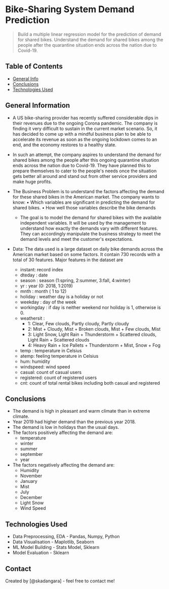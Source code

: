 # Bike-Sharing System Demand Prediction
> Build a multiple linear regression model for the prediction of demand for shared bikes. Understand the demand for shared bikes among the people after the quarantine situation ends across the nation due to Covid-19.

## Table of Contents
* [General Info](#general-information)
* [Conclusions](#conclusions)
* [Technologies Used](#technologies-used)

<!-- You can include any other section that is pertinent to your problem -->

## General Information
- A US bike-sharing provider has recently suffered considerable dips in their revenues due to the ongoing Corona pandemic. The company is finding it very difficult to sustain in the current market scenario. So, it has decided to come up with a mindful business plan to be able to accelerate its revenue as soon as the ongoing lockdown comes to an end, and the economy restores to a healthy state. 
- In such an attempt, the company aspires to understand the demand for shared bikes among the people after this ongoing quarantine situation ends across the nation due to Covid-19. They have planned this to prepare themselves to cater to the people's needs once the situation gets better all around and stand out from other service providers and make huge profits.
- The Business Problem is to understand the factors affecting the demand for these shared bikes in the American market. The company wants to know:
    •	Which variables are significant in predicting the demand for shared bikes.
    •	How well those variables describe the bike demands

    - The goal is to model the demand for shared bikes with the available independent variables. It will be used by the management to understand how exactly the demands vary with different features. They can accordingly manipulate the business strategy to meet the demand levels and meet the customer's expectations. 

- Data: The data used is a large dataset on daily bike demands across the American market based on some factors. It contain 730 records with a total of 30 features.
    Major features in the dataset are
    - instant: record index
	- dteday : date
	- season : season (1:spring, 2:summer, 3:fall, 4:winter)
	- yr : year (0: 2018, 1:2019)
	- mnth : month ( 1 to 12)
	- holiday : weather day is a holiday or not 
	- weekday : day of the week
	- workingday : if day is neither weekend nor holiday is 1, otherwise is 0.
	+ weathersit : 
		- 1: Clear, Few clouds, Partly cloudy, Partly cloudy
		- 2: Mist + Cloudy, Mist + Broken clouds, Mist + Few clouds, Mist
		- 3: Light Snow, Light Rain + Thunderstorm + Scattered clouds, Light Rain + Scattered clouds
		- 4: Heavy Rain + Ice Pallets + Thunderstorm + Mist, Snow + Fog
	- temp : temperature in Celsius
	- atemp: feeling temperature in Celsius
	- hum: humidity
	- windspeed: wind speed
	- casual: count of casual users
	- registered: count of registered users
	- cnt: count of total rental bikes including both casual and registered

<!-- You don't have to answer all the questions - just the ones relevant to your project. -->

## Conclusions
- The demand is high in pleasant and warm climate than in extreme climate.
- Year 2019 had higher demand than the previous year 2018.
- The demand is low in holidays than the usual days.
- The factors positively affecting the demand are:
    - temperature 
    - winter 
    - summer 
    - september
    - year
- The factors negatively affecting the demand are:
    - Humidity
    - November
    - January
    - Mist
    - July
    - December
    - Light Snow
    - Wind Speed

<!-- You don't have to answer all the questions - just the ones relevant to your project. -->


## Technologies Used
- Data Preprocessing, EDA - Pandas, Numpy, Python
- Data Visualisation - Maplotlib, Seaborn
- ML Model Building - Stats Model, Sklearn
- Model Evaluation - Sklearn

<!-- As the libraries versions keep on changing, it is recommended to mention the version of library used in this project -->


## Contact
Created by [@skadangara] - feel free to contact me!


<!-- Optional -->
<!-- ## License -->
<!-- This project is open source and available under the [... License](). -->

<!-- You don't have to include all sections - just the one's relevant to your project -->
